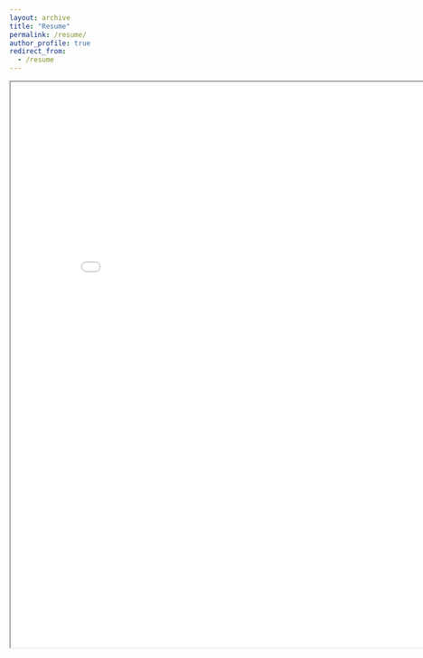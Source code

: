 ```yaml
---
layout: archive
title: "Resume"
permalink: /resume/
author_profile: true
redirect_from:
  - /resume
---
```

<iframe src="{{ "../files/2024-10-17-Resume.pdf" | relative_url }}" width="850" height="1000"></iframe>
